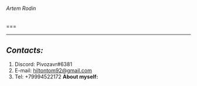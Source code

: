 
###### Artem Rodin
===
***
## *Contacts:*
1. Discord: Pivozavr#6381
2. E-mail: hiltontom92@gmail.com
3. Tel: +79994522172
**About myself:**

